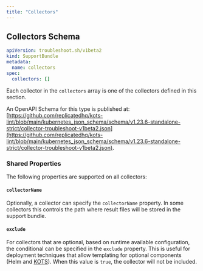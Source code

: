```yaml
---
title: "Collectors"
---
```


## Collectors Schema

```yaml
apiVersion: troubleshoot.sh/v1beta2
kind: SupportBundle
metadata:
  name: collectors
spec:
  collectors: []
```

Each collector in the `collectors` array is one of the collectors defined in this section.

An OpenAPI Schema for this type is published at: [https://github.com/replicatedhq/kots-lint/blob/main/kubernetes_json_schema/schema/v1.23.6-standalone-strict/collector-troubleshoot-v1beta2.json](https://github.com/replicatedhq/kots-lint/blob/main/kubernetes_json_schema/schema/v1.23.6-standalone-strict/collector-troubleshoot-v1beta2.json).

### Shared Properties

The following properties are supported on all collectors:

#### `collectorName`

Optionally, a collector can specify the `collectorName` property.
In some collectors this controls the path where result files will be stored in the support bundle.

#### `exclude`

For collectors that are optional, based on runtime available configuration, the conditional can be specified in the `exclude` property.
This is useful for deployment techniques that allow templating for optional components (Helm and [KOTS](https://kots.io/vendor/packaging/template-functions/)).
When this value is `true`, the collector will not be included.
